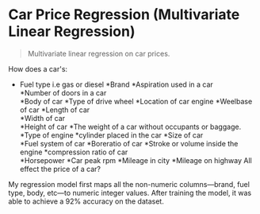 # Car Price Regression (Multivariate Linear Regression)
> Multivariate linear regression on car prices.

How does a car's:
* Fuel type i.e gas or diesel
*Brand
*Aspiration used in a car	
*Number of doors in a car	
*Body of car
*Type of drive wheel
*Location of car engine
*Weelbase of car
*Length of car	
*Width of car		
*Height of car
*The weight of a car without occupants or baggage.
*Type of engine
*cylinder placed in the car
*Size of car	
*Fuel system of car
*Boreratio of car
*Stroke or volume inside the engine	
*compression ratio of car		
*Horsepower	
*Car peak rpm
*Mileage in city
*Mileage on highway	
All effect the price of a car?

My regression model first maps all the non-numeric columns—brand, fuel type, body, etc—to numeric integer values.
After training the model, it was able to achieve a 92% accuracy on the dataset.
